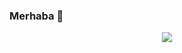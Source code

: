 ### Merhaba 👋
<center><img src="https://github-readme-stats.vercel.app/api?username=mustafakktr2008&show_icons=true&theme=tokyonight">
